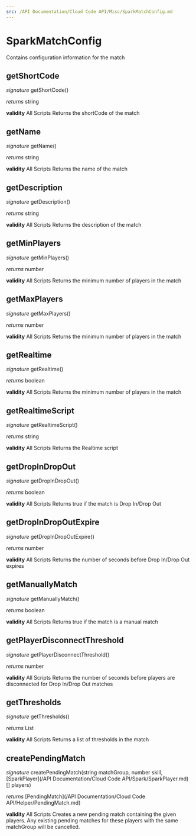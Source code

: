 ```yaml
---
src: /API Documentation/Cloud Code API/Misc/SparkMatchConfig.md
---
```


# SparkMatchConfig

Contains configuration information for the match


## getShortCode
_signature_ getShortCode()</p>
_returns_ string</p>
<b>validity</b> All Scripts
Returns the shortCode of the match

## getName
_signature_ getName()</p>
_returns_ string</p>
<b>validity</b> All Scripts
Returns the name of the match

## getDescription
_signature_ getDescription()</p>
_returns_ string</p>
<b>validity</b> All Scripts
Returns the description of the match

## getMinPlayers
_signature_ getMinPlayers()</p>
_returns_ number</p>
<b>validity</b> All Scripts
Returns the minimum number of players in the match

## getMaxPlayers
_signature_ getMaxPlayers()</p>
_returns_ number</p>
<b>validity</b> All Scripts
Returns the minimum number of players in the match

## getRealtime
_signature_ getRealtime()</p>
_returns_ boolean</p>
<b>validity</b> All Scripts
Returns the minimum number of players in the match

## getRealtimeScript
_signature_ getRealtimeScript()</p>
_returns_ string</p>
<b>validity</b> All Scripts
Returns the Realtime script

## getDropInDropOut
_signature_ getDropInDropOut()</p>
_returns_ boolean</p>
<b>validity</b> All Scripts
Returns true if the match is Drop In/Drop Out

## getDropInDropOutExpire
_signature_ getDropInDropOutExpire()</p>
_returns_ number</p>
<b>validity</b> All Scripts
Returns the number of seconds before Drop In/Drop Out expires

## getManuallyMatch
_signature_ getManuallyMatch()</p>
_returns_ boolean</p>
<b>validity</b> All Scripts
Returns true if the match is a manual match

## getPlayerDisconnectThreshold
_signature_ getPlayerDisconnectThreshold()</p>
_returns_ number</p>
<b>validity</b> All Scripts
Returns the number of seconds before players are disconnected for Drop In/Drop Out matches

## getThresholds
_signature_ getThresholds()</p>
_returns_ List</p>
<b>validity</b> All Scripts
Returns a list of thresholds in the match

## createPendingMatch
_signature_ createPendingMatch(string matchGroup, number skill, [SparkPlayer](/API Documentation/Cloud Code API/Spark/SparkPlayer.md)[] players)</p>
_returns_ [PendingMatch](/API Documentation/Cloud Code API/Helper/PendingMatch.md)</p>
<b>validity</b> All Scripts
Creates a new pending match containing the given players.
Any existing pending matches for these players with the same matchGroup will be cancelled.


